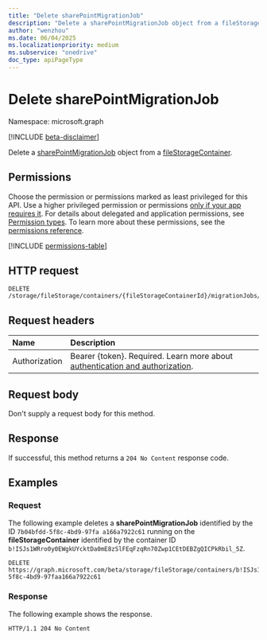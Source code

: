 ```yaml
---
title: "Delete sharePointMigrationJob"
description: "Delete a sharePointMigrationJob object from a fileStorageContainer."
author: "wenzhou"
ms.date: 06/04/2025
ms.localizationpriority: medium
ms.subservice: "onedrive"
doc_type: apiPageType
---
```


# Delete sharePointMigrationJob

Namespace: microsoft.graph

[!INCLUDE [beta-disclaimer](../../includes/beta-disclaimer.md)]

Delete a [sharePointMigrationJob](../resources/sharepointmigrationjob.md) object from a [fileStorageContainer](../resources/filestoragecontainer.md).

## Permissions

Choose the permission or permissions marked as least privileged for this API. Use a higher privileged permission or permissions [only if your app requires it](/graph/permissions-overview#best-practices-for-using-microsoft-graph-permissions). For details about delegated and application permissions, see [Permission types](/graph/permissions-overview#permission-types). To learn more about these permissions, see the [permissions reference](/graph/permissions-reference).

<!-- {
  "blockType": "permissions",
  "name": "sharepointmigrationjob_delete"
}
-->
[!INCLUDE [permissions-table](../includes/permissions/sharepointmigrationjob-delete-permissions.md)]

## HTTP request

<!-- {
  "blockType": "ignored"
}
-->
``` http
DELETE /storage/fileStorage/containers/{fileStorageContainerId}/migrationJobs/{migrationJobId}
```

## Request headers

|Name|Description|
|:---|:---|
|Authorization|Bearer {token}. Required. Learn more about [authentication and authorization](/graph/auth/auth-concepts).|

## Request body

Don't supply a request body for this method.

## Response

If successful, this method returns a `204 No Content` response code.

## Examples

### Request

The following example deletes a **sharePointMigrationJob** identified by the ID `7b04bfdd-5f8c-4bd9-97fa
a166a7922c61` running on the **fileStorageContainer** identified by the container ID `b!ISJs1WRro0y0EWgkUYcktDa0mE8zSlFEqFzqRn70Zwp1CEtDEBZgQICPkRbil_5Z`.
<!-- {
  "blockType": "request",
  "name": "delete_migrationjob"
}
-->
``` http
DELETE https://graph.microsoft.com/beta/storage/fileStorage/containers/b!ISJs1WRro0y0EWgkUYcktDa0mE8zSlFEqFzqRn70Zwp1CEtDEBZgQICPkRbil_5Z/migrationJobs/7b04bfdd-5f8c-4bd9-97faa166a7922c61
```

### Response

The following example shows the response.
<!-- {
  "blockType": "response",
  "truncated": true
}
-->
``` http
HTTP/1.1 204 No Content
```
